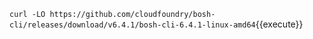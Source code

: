 `curl -LO https://github.com/cloudfoundry/bosh-cli/releases/download/v6.4.1/bosh-cli-6.4.1-linux-amd64`{{execute}}